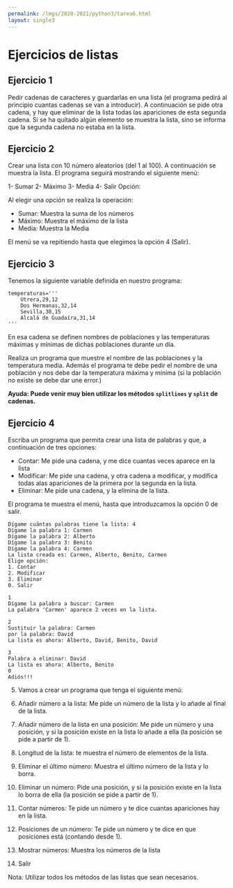```yaml
---
permalink: /lmgs/2020-2021/python3/tarea6.html
layout: single3
---
```


# Ejercicios de listas

## Ejercicio 1

Pedir cadenas de caracteres y guardarlas en una lista (el programa pedirá al principio cuantas cadenas se van a introducir). A continuación se pide otra cadena, y hay que eliminar de la lista todas las apariciones de esta segunda cadena. Si se ha quitado algún elemento se muestra la lista, sino se informa que la segunda cadena no estaba en la lista.

## Ejercicio 2

Crear una lista con 10 número aleatorios (del 1 al 100). A continuación se muestra la lista. El programa seguirá mostrando el siguiente menú:

1- Sumar
2- Máximo
3- Media
4- Salir
Opción:

Al elegir una opción se realiza la operación:

* Sumar: Muestra la suma de los números
* Máximo: Muestra el máximo de la lista
* Medía: Muestra la Media

El menú se va repitiendo hasta que elegimos la opción 4 (Salir).

## Ejercicio 3

Tenemos la siguiente variable definida en nuestro programa:

	temperaturas='''
		Utrera,29,12
		Dos Hermanas,32,14
		Sevilla,30,15
		Alcalá de Guadaíra,31,14
	'''

En esa cadena se definen nombres de poblaciones y las temperaturas máximas y mínimas de dichas poblaciones durante un día.

Realiza un programa que muestre el nombre de las poblaciones y la temperatura media. Además el programa te debe pedir el nombre de una población y nos debe dar la temperatura máxima y mínima (si la población no existe se debe dar une error.)

**Ayuda: Puede venir muy bien utilizar los métodos `splitlines` y `split` de cadenas.**

## Ejercicio 4

Escriba un programa que permita crear una lista de palabras y que, a continuación de tres opciones: 

* Contar: Me pide una cadena, y me dice cuantas veces aparece en la lista
* Modificar: Me pide una cadena, y otra cadena a modificar, y modifica todas alas apariciones de la primera por la segunda en la lista.
* Eliminar: Me pide una cadena, y la elimina de la lista.

El programa te muestra el menú, hasta que introduzcamos la opción 0 de salir.

	Dígame cuántas palabras tiene la lista: 4
	Dígame la palabra 1: Carmen
	Dígame la palabra 2: Alberto
	Dígame la palabra 3: Benito
	Dígame la palabra 4: Carmen
	La lista creada es: Carmen, Alberto, Benito, Carmen
	Elige opción:
	1. Contar
	2. Modificar
	3. Eliminar	
	0. Salir	

	1
	Dígame la palabra a buscar: Carmen
	La palabra 'Carmen' aparece 2 veces en la lista.		

	2
	Sustituir la palabra: Carmen
	por la palabra: David
	La lista es ahora: Alberto, David, Benito, David

	3
	Palabra a eliminar: David
	La lista es ahora: Alberto, Benito	
	0
	Adiós!!!

5. Vamos a crear un programa que tenga el siguiente menú:

1. Añadir número a la lista: Me pide un número de la lista y lo añade al final de la lista.
2. Añadir número de la lista en una posición: Me pide un número y una posición, y si la posición existe en la lista lo añade a ella (la posición se pide a partir de 1).
3. Longitud de la lista: te muestra el número de elementos de la lista.
4. Eliminar el último número: Muestra el último número de la lista y lo borra.
5. Eliminar un número: Pide una posición, y si la posición existe en la lista lo borra de ella (la posición se pide a partir de 1).
6. Contar números: Te pide un número y te dice cuantas apariciones hay en la lista.
7. Posiciones de un número: Te pide un número y te dice en que posiciones está (contando desde 1).
8. Mostrar números: Muestra los números de la lista
9. Salir

Nota: Utilizar todos los métodos de las listas que sean necesarios.